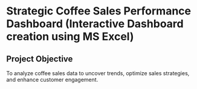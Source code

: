 # Strategic Coffee Sales Performance Dashboard (Interactive Dashboard creation using MS Excel)
## Project Objective
To analyze coffee sales data to uncover trends, optimize sales strategies, and enhance customer engagement.

